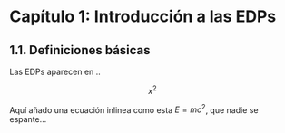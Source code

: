 # Capítulo 1: Introducción a las EDPs

## 1.1. Definiciones básicas

Las EDPs aparecen en ..

$$
x^2 
$$ 

Aquí añado una ecuación inlinea como esta $E=mc^2$, que nadie se espante... 

